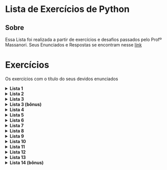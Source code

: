 # Lista de Exercícios de Python

## Sobre
Essa Lista foi realizada a partir de exercícios e desafios passados pelo Profº Massanori. Seus Enunciados e Respostas se encontram nesse [link](https://www.dropbox.com/sh/m9wio7ock77yowd/AAAR3ogXRJqhd5Uw3NthvS0Ia?dl=0)

# Exercícios
Os exercícios com o título do seus devidos enunciados

<details>
    <summary><b>Lista 1</b></summary> 
    
   - [Exercício 1](Lista%2001/Exerc%C3%ADcio01.py): Soma de Dois número
   - [Exercício 2](Lista%2001/Exerc%C3%ADcio02.py):
   Metros em Milímetros
   - [Exercício 3](Lista%2001/Exerc%C3%ADcio03.py): Dias + horas + minutos em segundos
   - [Exercício 4](Lista%2001/Exerc%C3%ADcio04.py): Aumento porcentual de salário
   - [Exercício 5](Lista%2001/Exerc%C3%ADcio05.py):
   - [Exercício 6](Lista%2001/Exerc%C3%ADcio06.py):
   - [Exercício 7](Lista%2001/Exerc%C3%ADcio07.py):
   - [Exercício 8](Lista%2001/Exerc%C3%ADcio08.py):
   - [Exercício 9](Lista%2001/Exerc%C3%ADcio09.py):
   - [Exercício 10](Lista%2001/Exerc%C3%ADcio10.py):
   - [Exercício 11](Lista%2001/Exerc%C3%ADcio11.py):
</details>

<details>
    <summary><b>Lista 2</b></summary>
</details>

<details>
    <summary><b>Lista 3</b></summary>
</details>

<details>
    <summary><b>Lista 3 (bônus)</b></summary>
</details>

<details>
    <summary><b>Lista 4</b></summary>
</details>

<details>
    <summary><b>Lista 5</b></summary>
</details>

<details>
    <summary><b>Lista 6</b></summary>
</details>

<details>
    <summary><b>Lista 7</b></summary>
</details>

<details>
    <summary><b>Lista 8</b></summary>
</details>
<details>
    <summary><b>Lista 9</b></summary>
</details>

<details>
    <summary><b>Lista 10</b></summary>
</details>
<details>
    <summary><b>Lista 11</b></summary>
</details>

<details>
    <summary><b>Lista 12</b></summary>
</details>

<details>
    <summary><b>Lista 13</b></summary>
</details>

<details>
    <summary><b>Lista 14 (bônus)</b></summary>
</details>